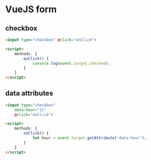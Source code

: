 # VueJS form

## checkbox

```html
<input type="checkbox" @click="onClick">

<script>
    methods: {
        onClick() {
            console.log(event.target.checked);
        }
    }
</script>
```

## data attributes

```html
<input type="checkbox"
    data-hour="21"
    @click="onClick">

<script>
    methods: {
        onClick() {
            let hour = event.target.getAttribute('data-hour');
        }
    }
</script>
```
